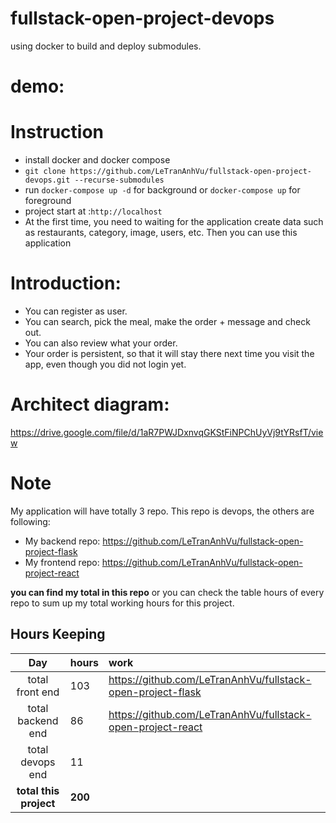 # fullstack-open-project-devops
using docker to build and deploy submodules.

# demo:

# Instruction
* install docker and docker compose
* `git clone https://github.com/LeTranAnhVu/fullstack-open-project-devops.git --recurse-submodules`
* run `docker-compose up -d` for background or `docker-compose up` for foreground
* project start at :`http://localhost`
* At the first time, you need to waiting for the application create data such as restaurants, category, image, users, etc. Then you can use this application

# Introduction:
* You can register as user.
* You can search, pick the meal, make the order + message and check out.
* You can also review what your order.
* Your order is persistent, so that it will stay there next time you visit the app, even though you did not login yet.

# Architect diagram:
https://drive.google.com/file/d/1aR7PWJDxnvqGKStFiNPChUyVj9tYRsfT/view

# Note
My application will have totally 3 repo. This repo is devops, the others are following:
* My backend repo: https://github.com/LeTranAnhVu/fullstack-open-project-flask
* My frontend repo: https://github.com/LeTranAnhVu/fullstack-open-project-react
    
**you can find my total in this repo** or you can check the table hours of every repo to sum up my total working hours for this project.

## Hours Keeping
| Day | hours | work |
|:----:|:-----|:-----|
|total front end |103| https://github.com/LeTranAnhVu/fullstack-open-project-flask|
|total backend end |86| https://github.com/LeTranAnhVu/fullstack-open-project-react|
|total devops end |11||
|**total this project**|**200**||
